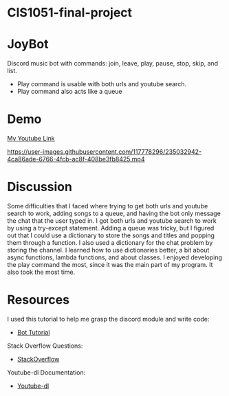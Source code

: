 # CIS1051-final-project
# JoyBot
Discord music bot with commands: join, leave, play, pause, stop, skip, and list.
- Play command is usable with both urls and youtube search.
- Play command also acts like a queue

# Demo
[My Youtube Link](https://youtu.be/b2dwB4qOavI)

https://user-images.githubusercontent.com/117778296/235032942-4ca86ade-6766-4fcb-ac8f-408be3fb8425.mp4

# Discussion
Some difficulties that I faced where trying to get both urls and youtube search to work, adding songs to a queue, and having the bot only message the chat that the user typed in. I got both urls and youtube search to work by using a try-except statement. Adding a queue was tricky, but I figured out that I could use a dictionary to store the songs and titles and popping them through a function. I also used a dictionary for the chat problem by storing the channel. I learned how to use dictionaries better, a bit about async functions, lambda functions, and about classes. I enjoyed developing the play command the most, since it was the main part of my program. It also took the most time.

# Resources
I used this tutorial to help me grasp the discord module and write code: 
* [Bot Tutorial](https://www.youtube.com/playlist?list=PL-7Dfw57ZZVRB4N7VWPjmT0Q-2FIMNBMP) 

Stack Overflow Questions:
* [StackOverflow](https://stackoverflow.com/users/21622720/iflookscouldkill?tab=questions)

Youtube-dl Documentation:
* [Youtube-dl](https://github.com/ytdl-org/youtube-dl/blob/master/README.md)
